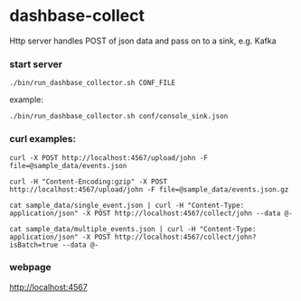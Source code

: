 # dashbase-collect
Http server handles POST of json data and pass on to a sink, e.g. Kafka

### start server
~~~~
./bin/run_dashbase_collector.sh CONF_FILE
~~~~
example:
~~~~
./bin/run_dashbase_collector.sh conf/console_sink.json
~~~~

### curl examples:
~~~~
curl -X POST http://localhost:4567/upload/john -F file=@sample_data/events.json

curl -H "Content-Encoding:gzip" -X POST http://localhost:4567/upload/john -F file=@sample_data/events.json.gz

cat sample_data/single_event.json | curl -H "Content-Type: application/json" -X POST http://localhost:4567/collect/john --data @-

cat sample_data/multiple_events.json | curl -H "Content-Type: application/json" -X POST http://localhost:4567/collect/john?isBatch=true --data @-
~~~~

### webpage
[http://localhost:4567](http://localhost:4567)
